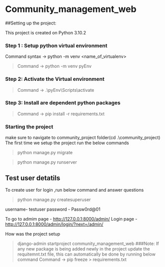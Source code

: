 # Community_management_web
 
##Setting up the project:

This project is created on Python 3.10.2

### Step 1 : Setup python virtual environment

  Command syntax -> python -m venv <name_of_virtualenv>
  >Command -> python -m venv pyEnv

### Step 2: Activate the Virtual environment
 >Command -> .\pyEnv\Scripts\activate 


### Step 3: Install are dependent python packages
 > Command -> pip install -r requirements.txt


 ### Starting the project
 make sure to navigate to community_project folder(cd .\community_project)
 The first time we setup the project run the below commands
 > python manage.py migrate

 
 > python manage.py runserver


## Test user detatils
To create user for login ,run below command and answer questions
> python manage.py createsuperuser
> 
username- testuser
password - Passw0rd@01


To go to admim page - http://127.0.0.1:8000/admin/
Login page - http://127.0.0.1:8000/admin/login/?next=/admin/
  


How was the project setup
> django-admin startproject community_management_web
###Note:
 If any new package is being added newly in the project update the requitemnt.txt file, this can automatically be done by running below command
  >Command ->  pip freeze > requirements.txt